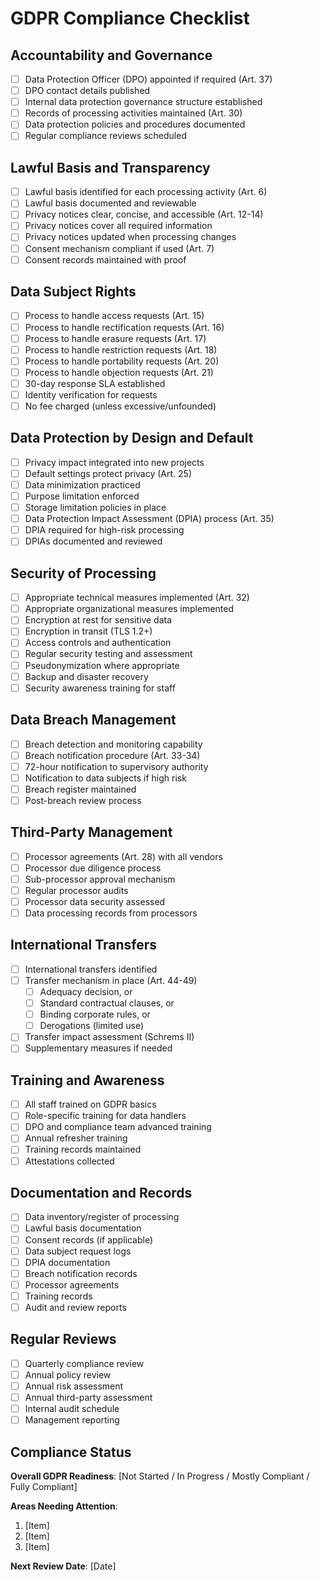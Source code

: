 # GDPR Compliance Checklist

## Accountability and Governance

- [ ] Data Protection Officer (DPO) appointed if required (Art. 37)
- [ ] DPO contact details published
- [ ] Internal data protection governance structure established
- [ ] Records of processing activities maintained (Art. 30)
- [ ] Data protection policies and procedures documented
- [ ] Regular compliance reviews scheduled

## Lawful Basis and Transparency

- [ ] Lawful basis identified for each processing activity (Art. 6)
- [ ] Lawful basis documented and reviewable
- [ ] Privacy notices clear, concise, and accessible (Art. 12-14)
- [ ] Privacy notices cover all required information
- [ ] Privacy notices updated when processing changes
- [ ] Consent mechanism compliant if used (Art. 7)
- [ ] Consent records maintained with proof

## Data Subject Rights

- [ ] Process to handle access requests (Art. 15)
- [ ] Process to handle rectification requests (Art. 16)
- [ ] Process to handle erasure requests (Art. 17)
- [ ] Process to handle restriction requests (Art. 18)
- [ ] Process to handle portability requests (Art. 20)
- [ ] Process to handle objection requests (Art. 21)
- [ ] 30-day response SLA established
- [ ] Identity verification for requests
- [ ] No fee charged (unless excessive/unfounded)

## Data Protection by Design and Default

- [ ] Privacy impact integrated into new projects
- [ ] Default settings protect privacy (Art. 25)
- [ ] Data minimization practiced
- [ ] Purpose limitation enforced
- [ ] Storage limitation policies in place
- [ ] Data Protection Impact Assessment (DPIA) process (Art. 35)
- [ ] DPIA required for high-risk processing
- [ ] DPIAs documented and reviewed

## Security of Processing

- [ ] Appropriate technical measures implemented (Art. 32)
- [ ] Appropriate organizational measures implemented
- [ ] Encryption at rest for sensitive data
- [ ] Encryption in transit (TLS 1.2+)
- [ ] Access controls and authentication
- [ ] Regular security testing and assessment
- [ ] Pseudonymization where appropriate
- [ ] Backup and disaster recovery
- [ ] Security awareness training for staff

## Data Breach Management

- [ ] Breach detection and monitoring capability
- [ ] Breach notification procedure (Art. 33-34)
- [ ] 72-hour notification to supervisory authority
- [ ] Notification to data subjects if high risk
- [ ] Breach register maintained
- [ ] Post-breach review process

## Third-Party Management

- [ ] Processor agreements (Art. 28) with all vendors
- [ ] Processor due diligence process
- [ ] Sub-processor approval mechanism
- [ ] Regular processor audits
- [ ] Processor data security assessed
- [ ] Data processing records from processors

## International Transfers

- [ ] International transfers identified
- [ ] Transfer mechanism in place (Art. 44-49)
  - [ ] Adequacy decision, or
  - [ ] Standard contractual clauses, or
  - [ ] Binding corporate rules, or
  - [ ] Derogations (limited use)
- [ ] Transfer impact assessment (Schrems II)
- [ ] Supplementary measures if needed

## Training and Awareness

- [ ] All staff trained on GDPR basics
- [ ] Role-specific training for data handlers
- [ ] DPO and compliance team advanced training
- [ ] Annual refresher training
- [ ] Training records maintained
- [ ] Attestations collected

## Documentation and Records

- [ ] Data inventory/register of processing
- [ ] Lawful basis documentation
- [ ] Consent records (if applicable)
- [ ] Data subject request logs
- [ ] DPIA documentation
- [ ] Breach notification records
- [ ] Processor agreements
- [ ] Training records
- [ ] Audit and review reports

## Regular Reviews

- [ ] Quarterly compliance review
- [ ] Annual policy review
- [ ] Annual risk assessment
- [ ] Annual third-party assessment
- [ ] Internal audit schedule
- [ ] Management reporting

## Compliance Status

**Overall GDPR Readiness**: [Not Started / In Progress / Mostly Compliant / Fully Compliant]

**Areas Needing Attention**:
1. [Item]
2. [Item]
3. [Item]

**Next Review Date**: [Date]

